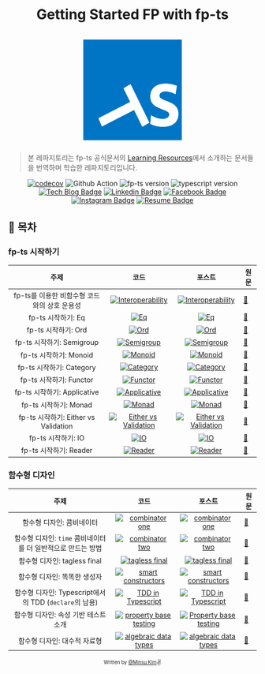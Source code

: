 <h1 align="center">
  <div>Getting Started FP with fp-ts</div><br>
  <img src="logo.png" alt="fp-ts" width="200">
</h1>

> 본 레파지토리는 fp-ts 공식문서의 [Learning Resources](https://gcanti.github.io/fp-ts/learning-resources/)에서 소개하는 문서들을 번역하며 학습한 레파지토리입니다.

<div align="center">

[![codecov](https://codecov.io/gh/alstn2468/getting-started-fp-ts/branch/main/graph/badge.svg?token=U2GY97UZMH)](https://codecov.io/gh/alstn2468/getting-started-fp-ts) ![Github Action](https://github.com/alstn2468/getting-started-fp-ts/actions/workflows/action.yml/badge.svg) ![fp-ts version](https://img.shields.io/github/package-json/dependency-version/alstn2468/getting-started-fp-ts/dev/fp-ts) ![typescript version](https://img.shields.io/github/package-json/dependency-version/alstn2468/getting-started-fp-ts/dev/typescript)<br>
[![Tech Blog Badge](http://img.shields.io/badge/-Tech%20blog-000000?style=flat-square&logo=github&link=https://alstn2468.github.io/)](https://alstn2468.github.io/) [![Linkedin Badge](https://img.shields.io/badge/-LinkedIn-blue?style=flat-square&logo=Linkedin&logoColor=white&link=https://www.linkedin.com/in/minsu-kim-336289160/)](https://www.linkedin.com/in/minsu-kim-336289160/) [![Facebook Badge](https://img.shields.io/badge/Facebook-1877f2?style=flat-square&logo=facebook&logoColor=white&link=https://www.facebook.com/alstn2468)](https://www.facebook.com/alstn2468) [![Instagram Badge](https://img.shields.io/badge/Instagram-ff69b4?style=flat-square&logo=instagram&logoColor=white&link=https://www.instagram.com/minsu._.0102/)](https://www.instagram.com/minsu._.0102/) [![Resume Badge](https://img.shields.io/badge/Resume-663399?style=flat-square&logo=gatsby&logoColor=white&link=https://alstn2468.github.io/Gatsby_Resume/)](https://alstn2468.github.io/Gatsby_Resume/)

</div>

## 📘 목차

### fp-ts 시작하기

|                     주제                     |                                                                               코드                                                                               |                                                                                           포스트                                                                                            | 원문                                                                                       |
| :------------------------------------------: | :--------------------------------------------------------------------------------------------------------------------------------------------------------------: | :-----------------------------------------------------------------------------------------------------------------------------------------------------------------------------------------: | ------------------------------------------------------------------------------------------ |
| fp-ts를 이용한 비함수형 코드와의 상호 운용성 |     [![Interoperability](https://img.shields.io/badge/CODE%20LINK-white?style=flat-square&logo=typescript)](./src/getting_started_series/0_interoperability)     |   [![Interoperability](https://img.shields.io/badge/BLOG%20POST%20LINK-663399?style=flat-square&logo=gatsby&logoColor=white)](https://alstn2468.github.io/TypeScript/2021-04-21-fp-ts-0/)   | [:link:](https://dev.to/gcanti/interoperability-with-non-functional-code-using-fp-ts-432e) |
|              fp-ts 시작하기: Eq              |                   [![Eq](https://img.shields.io/badge/CODE%20LINK-white?style=flat-square&logo=typescript)](./src/getting_started_series/1_eq)                   |          [![Eq](https://img.shields.io/badge/BLOG%20POST%20LINK-663399?style=flat-square&logo=gatsby&logoColor=white)](https://alstn2468.github.io/TypeScript/2021-04-24-fp-ts-1/)          | [:link:](https://dev.to/gcanti/getting-started-with-fp-ts-setoid-39f3)                     |
|             fp-ts 시작하기: Ord              |                  [![Ord](https://img.shields.io/badge/CODE%20LINK-white?style=flat-square&logo=typescript)](./src/getting_started_series/2_ord)                  |         [![Ord](https://img.shields.io/badge/BLOG%20POST%20LINK-663399?style=flat-square&logo=gatsby&logoColor=white)](https://alstn2468.github.io/TypeScript/2021-04-25-fp-ts-2/)          | [:link:](https://dev.to/gcanti/getting-started-with-fp-ts-ord-5f1e)                        |
|          fp-ts 시작하기: Semigroup           |            [![Semigroup](https://img.shields.io/badge/CODE%20LINK-white?style=flat-square&logo=typescript)](./src/getting_started_series/3_semigroup)            |      [![Semigroup](https://img.shields.io/badge/BLOG%20POST%20LINK-663399?style=flat-square&logo=gatsby&logoColor=white)](https://alstn2468.github.io/TypeScript/2021-04-25-fp-ts-3/)       | [:link:](https://dev.to/gcanti/getting-started-with-fp-ts-semigroup-2mf7)                  |
|            fp-ts 시작하기: Monoid            |               [![Monoid](https://img.shields.io/badge/CODE%20LINK-white?style=flat-square&logo=typescript)](./src/getting_started_series/4_monoid)               |        [![Monoid](https://img.shields.io/badge/BLOG%20POST%20LINK-663399?style=flat-square&logo=gatsby&logoColor=white)](https://alstn2468.github.io/TypeScript/2021-04-29-fp-ts-4/)        | [:link:](https://dev.to/gcanti/getting-started-with-fp-ts-monoid-ja0)                      |
|           fp-ts 시작하기: Category           |             [![Category](https://img.shields.io/badge/CODE%20LINK-white?style=flat-square&logo=typescript)](./src/getting_started_series/5_category)             |       [![Category](https://img.shields.io/badge/BLOG%20POST%20LINK-663399?style=flat-square&logo=gatsby&logoColor=white)](https://alstn2468.github.io/TypeScript/2021-05-01-fp-ts-5/)       | [:link:](https://dev.to/gcanti/getting-started-with-fp-ts-category-4c9a)                   |
|           fp-ts 시작하기: Functor            |              [![Functor](https://img.shields.io/badge/CODE%20LINK-white?style=flat-square&logo=typescript)](./src/getting_started_series/6_functor)              |       [![Functor](https://img.shields.io/badge/BLOG%20POST%20LINK-663399?style=flat-square&logo=gatsby&logoColor=white)](https://alstn2468.github.io/TypeScript/2021-05-02-fp-ts-6/)        | [:link:](https://dev.to/gcanti/getting-started-with-fp-ts-functor-36ek)                    |
|         fp-ts 시작하기: Applicative          |          [![Applicative](https://img.shields.io/badge/CODE%20LINK-white?style=flat-square&logo=typescript)](./src/getting_started_series/7_applicative)          |     [![Applicative](https://img.shields.io/badge/BLOG%20POST%20LINK-663399?style=flat-square&logo=gatsby&logoColor=white)](https://alstn2468.github.io/TypeScript/2021-05-30-fp-ts-7/)      | [:link:](https://dev.to/gcanti/getting-started-with-fp-ts-applicative-1kb3)                |
|            fp-ts 시작하기: Monad             |                [![Monad](https://img.shields.io/badge/CODE%20LINK-white?style=flat-square&logo=typescript)](./src/getting_started_series/8_monad)                |        [![Monad](https://img.shields.io/badge/BLOG%20POST%20LINK-663399?style=flat-square&logo=gatsby&logoColor=white)](https://alstn2468.github.io/TypeScript/2021-06-05-fp-ts-8/)         | [:link:](https://dev.to/gcanti/getting-started-with-fp-ts-monad-6k)                        |
|     fp-ts 시작하기: Either vs Validation     | [![Either vs Validation](https://img.shields.io/badge/CODE%20LINK-white?style=flat-square&logo=typescript)](./src/getting_started_series/9_either_vs_validation) | [![Either vs Validation](https://img.shields.io/badge/BLOG%20POST%20LINK-663399?style=flat-square&logo=gatsby&logoColor=white)](https://alstn2468.github.io/TypeScript/2021-06-12-fp-ts-9/) | [:link:](https://dev.to/gcanti/getting-started-with-fp-ts-either-vs-validation-5eja)       |
|              fp-ts 시작하기: IO              |                  [![IO](https://img.shields.io/badge/CODE%20LINK-white?style=flat-square&logo=typescript)](./src/getting_started_series/10_io)                   |         [![IO](https://img.shields.io/badge/BLOG%20POST%20LINK-663399?style=flat-square&logo=gatsby&logoColor=white)](https://alstn2468.github.io/TypeScript/2021-06-20-fp-ts-10/)          | [:link:](https://dev.to/gcanti/getting-started-with-fp-ts-io-36p6)                         |
|            fp-ts 시작하기: Reader            |              [![Reader](https://img.shields.io/badge/CODE%20LINK-white?style=flat-square&logo=typescript)](./src/getting_started_series/11_reader)               |                                     [![Reader](https://img.shields.io/badge/BLOG%20POST%20LINK-663399?style=flat-square&logo=gatsby&logoColor=white)](https://alstn2468.github.io/TypeScript/2021-07-05-fp-ts-11/)                                     | [:link:](https://dev.to/gcanti/getting-started-with-fp-ts-reader-1ie5)                     |

### 함수형 디자인

|                             주제                             |                                                                                 코드                                                                                  |                                                               포스트                                                               | 원문                                                                                                |
| :----------------------------------------------------------: | :-------------------------------------------------------------------------------------------------------------------------------------------------------------------: | :--------------------------------------------------------------------------------------------------------------------------------: | --------------------------------------------------------------------------------------------------- |
|                  함수형 디자인: 콤비네이터                   |        [![combinator one](https://img.shields.io/badge/CODE%20LINK-white?style=flat-square&logo=typescript)](./src/functional_design_series/1_combinator_one)         |    [![combinator one](https://img.shields.io/badge/BLOG%20POST%20LINK-663399?style=flat-square&logo=gatsby&logoColor=white)](https://alstn2468.github.io/TypeScript/2021-07-12-fp-ts-funtional-design-1/)     | [:link:](https://dev.to/gcanti/functional-design-combinators-14pn)                                  |
| 함수형 디자인: `time` 콤비네이터를 더 일반적으로 만드는 방법 |        [![combinator two](https://img.shields.io/badge/CODE%20LINK-white?style=flat-square&logo=typescript)](./src/functional_design_series/2_combinator_two)         |    [![combinator two](https://img.shields.io/badge/BLOG%20POST%20LINK-663399?style=flat-square&logo=gatsby&logoColor=white)]()     | [:link:](https://dev.to/gcanti/functional-design-how-to-make-the-time-combinator-more-general-3fge) |
|                 함수형 디자인: tagless final                 |         [![tagless final](https://img.shields.io/badge/CODE%20LINK-white?style=flat-square&logo=typescript)](./src/functional_design_series/3_tagless_final)          |     [![tagless final](https://img.shields.io/badge/BLOG%20POST%20LINK-663399?style=flat-square&logo=gatsby&logoColor=white)](https://alstn2468.github.io/TypeScript/2021-07-31-fp-ts-funtional-design-3/)     | [:link:](https://dev.to/gcanti/functional-design-tagless-final-332k)                                |
|                 함수형 디자인: 똑똑한 생성자                 |    [![smart constructors](https://img.shields.io/badge/CODE%20LINK-white?style=flat-square&logo=typescript)](./src/functional_design_series/4_smart_constructors)     |  [![smart constructors](https://img.shields.io/badge/BLOG%20POST%20LINK-663399?style=flat-square&logo=gatsby&logoColor=white)](https://alstn2468.github.io/TypeScript/2021-08-13-fp-ts-funtional-design-4/)   | [:link:](https://dev.to/gcanti/functional-design-smart-constructors-14nb)                           |
|    함수형 디자인: Typescript에서의 TDD (`declare`의 남용)    |     [![TDD in Typescript](https://img.shields.io/badge/CODE%20LINK-white?style=flat-square&logo=typescript)](./src/functional_design_series/5_tdd_in_typescript)      |   [![TDD in Typescript](https://img.shields.io/badge/BLOG%20POST%20LINK-663399?style=flat-square&logo=gatsby&logoColor=white)](https://alstn2468.github.io/TypeScript/2021-12-05-fp-ts-funtional-design-5/)   | [:link:](https://dev.to/gcanti/functional-design-tdd-in-typescript-aka-abusing-declare-59il)        |
|             함수형 디자인: 속성 기반 테스트 소개             | [![property base testing](https://img.shields.io/badge/CODE%20LINK-white?style=flat-square&logo=typescript)](./src/functional_design_series/6_property_based_testing) | [![Property base testing](https://img.shields.io/badge/BLOG%20POST%20LINK-663399?style=flat-square&logo=gatsby&logoColor=white)]() | [:link:](https://dev.to/gcanti/introduction-to-property-based-testing-17nk)                         |
|                 함수형 디자인: 대수적 자료형                 |  [![algebraic data types](https://img.shields.io/badge/CODE%20LINK-white?style=flat-square&logo=typescript)](./src/functional_design_series/7_algebraic_data_types)   | [![algebraic data types](https://img.shields.io/badge/BLOG%20POST%20LINK-663399?style=flat-square&logo=gatsby&logoColor=white)]()  | [:link:](https://dev.to/gcanti/functional-design-algebraic-data-types-36kf)                         |

<div align="center">

<sub><sup>Written by <a href="https://github.com/alstn2468">@Minsu Kim</a></sup></sub><small>✌</small>

</div>
